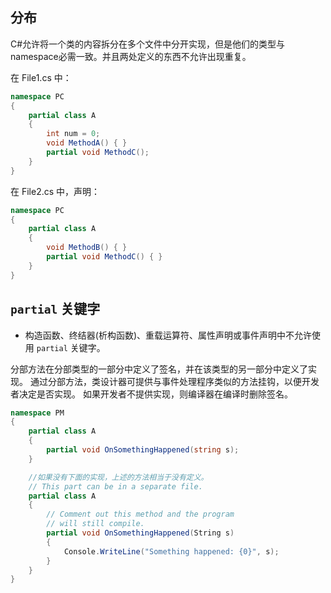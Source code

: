 ## 分布

C#允许将一个类的内容拆分在多个文件中分开实现，但是他们的类型与namespace必需一致。并且两处定义的东西不允许出现重复。

在 File1.cs 中：

```csharp
namespace PC
{
    partial class A
    {
        int num = 0;
        void MethodA() { }
        partial void MethodC();
    }
}
```

在 File2.cs 中，声明：

```csharp
namespace PC
{
    partial class A
    {
        void MethodB() { }
        partial void MethodC() { }
    }
}
```

## `partial` 关键字

* 构造函数、终结器(析构函数)、重载运算符、属性声明或事件声明中不允许使用 `partial` 关键字。

分部方法在分部类型的一部分中定义了签名，并在该类型的另一部分中定义了实现。 通过分部方法，类设计器可提供与事件处理程序类似的方法挂钩，以便开发者决定是否实现。 如果开发者不提供实现，则编译器在编译时删除签名。

```C#
namespace PM
{
    partial class A
    {
        partial void OnSomethingHappened(string s);
    }

  	//如果没有下面的实现，上述的方法相当于没有定义。
    // This part can be in a separate file.
    partial class A
    {
        // Comment out this method and the program
        // will still compile.
        partial void OnSomethingHappened(String s)
        {
            Console.WriteLine("Something happened: {0}", s);
        }
    }
}
```

